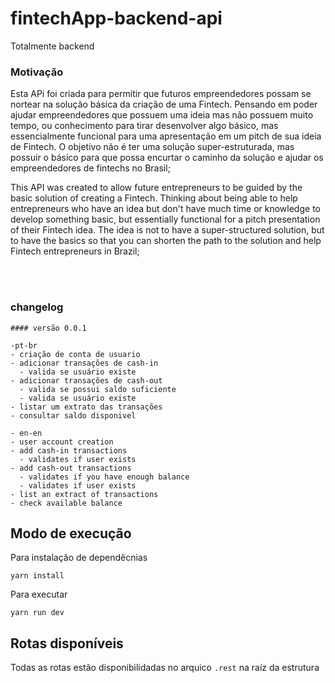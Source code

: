 # fintechApp-backend-api


Totalmente backend
### Motivação
Esta APi foi criada para permitir que futuros empreendedores possam se nortear na solução básica da criação de uma Fintech. Pensando em poder ajudar empreendedores que possuem uma ideia mas não possuem muito tempo, ou conhecimento para tirar desenvolver algo básico, mas essencialmente funcional para uma apresentação em um pitch de sua ideia de Fintech. O objetivo não é ter uma solução super-estruturada, mas possuir o básico para que possa encurtar o caminho da solução e ajudar os empreendedores de fintechs no Brasil;


This API was created to allow future entrepreneurs to be guided by the basic solution of creating a Fintech. Thinking about being able to help entrepreneurs who have an idea but don't have much time or knowledge to develop something basic, but essentially functional for a pitch presentation of their Fintech idea. The idea is not to have a super-structured solution, but to have the basics so that you can shorten the path to the solution and help Fintech entrepreneurs in Brazil;

</br>
</br>


### changelog
```
#### versão 0.0.1

-pt-br
- criação de conta de usuario
- adicionar transações de cash-in 
  - valida se usuário existe
- adicionar transações de cash-out
  - valida se possui saldo suficiente
  - valida se usuário existe
- listar um extrato das transações
- consultar saldo disponivel

- en-en
- user account creation
- add cash-in transactions
  - validates if user exists
- add cash-out transactions
  - validates if you have enough balance
  - validates if user exists
- list an extract of transactions
- check available balance
 ```

## Modo de execução



Para instalação de dependêcnias
```
yarn install
```
Para executar
```
yarn run dev
```


## Rotas disponíveis

Todas as rotas estão disponibilidadas no arquico `.rest` na raíz da estrutura


